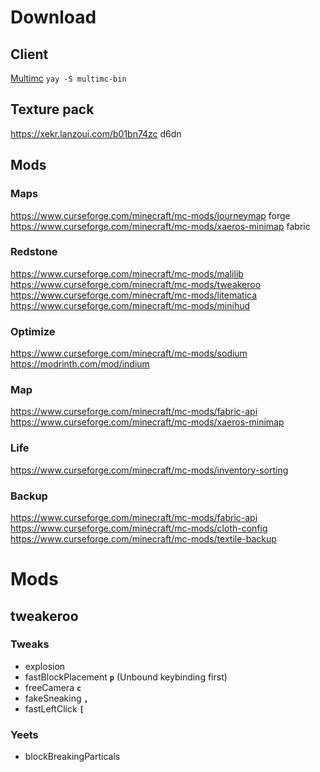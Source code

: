 # Download
## Client
[Multimc](https://multimc.org/)
`yay -S multimc-bin`
## Texture pack
https://xekr.lanzoui.com/b01bn74zc
d6dn
## Mods
### Maps
https://www.curseforge.com/minecraft/mc-mods/journeymap forge
https://www.curseforge.com/minecraft/mc-mods/xaeros-minimap fabric

### Redstone
https://www.curseforge.com/minecraft/mc-mods/malilib
	https://www.curseforge.com/minecraft/mc-mods/tweakeroo
	https://www.curseforge.com/minecraft/mc-mods/litematica
	https://www.curseforge.com/minecraft/mc-mods/minihud

### Optimize
https://www.curseforge.com/minecraft/mc-mods/sodium
	https://modrinth.com/mod/indium

### Map
https://www.curseforge.com/minecraft/mc-mods/fabric-api
	https://www.curseforge.com/minecraft/mc-mods/xaeros-minimap

### Life
https://www.curseforge.com/minecraft/mc-mods/inventory-sorting

### Backup
https://www.curseforge.com/minecraft/mc-mods/fabric-api
	https://www.curseforge.com/minecraft/mc-mods/cloth-config
		https://www.curseforge.com/minecraft/mc-mods/textile-backup

# Mods
## tweakeroo
### Tweaks
- explosion
- fastBlockPlacement **`p`** (Unbound keybinding first)
- freeCamera **`c`** 
- fakeSneaking **`,`**
- fastLeftClick **`[`**
### Yeets
- blockBreakingParticals 